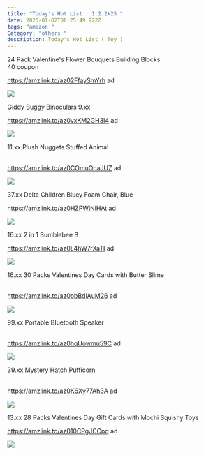 ```yaml
---
title: "Today's Hot List   1.2.2k25 "
date: 2025-01-02T06:25:49.922Z
tags: "amazon "
Category: "others "
description: Today's Hot List ( Toy )
---
```

24 Pack Valentine's Flower Bouquets Building Blocks\
40 coupon 

https://amzlink.to/az02FfaySmYrh  ad 

<!--StartFragment-->

![](https://m.media-amazon.com/images/I/71v6UePv2sL._AC_SL1050_.jpg)

Giddy Buggy Binoculars   9.xx

https://amzlink.to/az0vxKM2GH3I4  ad  

![](https://m.media-amazon.com/images/I/81JhAsO2UnL._AC_SL1500_.jpg)

11.xx   Plush Nuggets Stuffed Animal

\
https://amzlink.to/az0COmuOhaJUZ  ad  

![](https://m.media-amazon.com/images/I/81J3Tfrk7WL._AC_SL1500_.jpg)

37.xx Delta Children Bluey Foam Chair, Blue 

https://amzlink.to/az0HZPWjNiHAt  ad 

![](https://m.media-amazon.com/images/I/51l2V84JkcL.jpg)

<!--EndFragment-->

16.xx  2 in 1 Bumblebee B 

https://amzlink.to/az0L4hW7rXaTI  ad 

![](https://m.media-amazon.com/images/I/81gVbaY8p2L._AC_SL1500_.jpg)

 16.xx 30 Packs Valentines Day Cards with Butter Slime

\
https://amzlink.to/az0obBdlAuM26  ad 

<!--StartFragment-->

![](https://m.media-amazon.com/images/I/9144YEt4DKL._AC_SL1500_.jpg)



99.xx Portable Bluetooth Speaker 

\
https://amzlink.to/az0hqUowmu59C  ad 

<!--StartFragment-->

![](https://m.media-amazon.com/images/I/71IsrpuSomL._AC_SL1500_.jpg)



39.xx  Mystery Hatch Pufficorn 

\
https://amzlink.to/az0K6Xy77Ah3A  ad 

![](https://m.media-amazon.com/images/I/81YCL-tG7aL._AC_SL1500_.jpg)

13.xx 28 Packs Valentines Day Gift Cards with Mochi Squishy Toys


https://amzlink.to/az010CPgJCCpq  ad 

![](https://m.media-amazon.com/images/I/81vZIbOQLdL._AC_SL1500_.jpg)